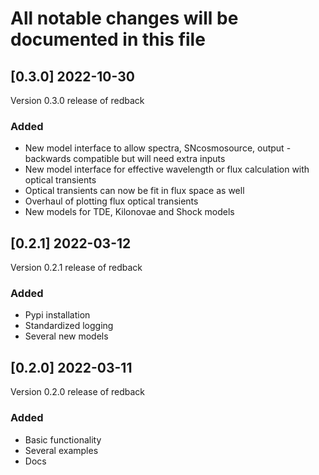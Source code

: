 # All notable changes will be documented in this file

## [0.3.0] 2022-10-30
Version 0.3.0 release of redback

### Added
- New model interface to allow spectra, SNcosmosource, output - backwards compatible but will need extra inputs
- New model interface for effective wavelength or flux calculation with optical transients
- Optical transients can now be fit in flux space as well 
- Overhaul of plotting flux optical transients
- New models for TDE, Kilonovae and Shock models

## [0.2.1] 2022-03-12
Version 0.2.1 release of redback

### Added
- Pypi installation
- Standardized logging 
- Several new models

## [0.2.0] 2022-03-11
Version 0.2.0 release of redback

### Added
- Basic functionality
- Several examples 
- Docs